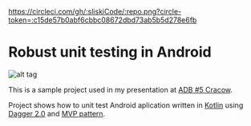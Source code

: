 https://circleci.com/gh/:sliskiCode/:repo.png?circle-token=:c15de57b0abf6cbbc08672dbd73ab5b5d278e6fb

Robust unit testing in Android
==============================

![alt tag](https://github.com/sliskiCode/Robust-unit-testing-in-Android/blob/master/slides/img.png)

This is a sample project used in my presentation at [ADB #5 Cracow](http://www.meetup.com/ADB-Android-Developers-Backstage/events/221578987/).

Project shows how to unit test Android aplication written in [Kotlin](http://kotlinlang.org/docs/tutorials/kotlin-android.html) using [Dagger 2.0](http://google.github.io/dagger/) and [MVP pattern](https://github.com/antoniolg/androidmvp).
